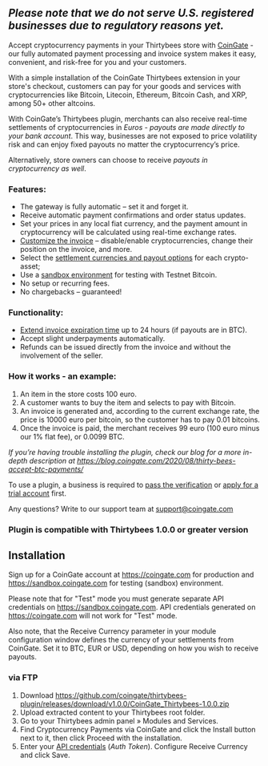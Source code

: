 ## *Please note that we do not serve U.S. registered businesses due to regulatory reasons yet.*

Accept cryptocurrency payments in your Thirtybees store with [CoinGate](https://coingate.com/) - our fully automated payment processing and invoice system makes it easy, convenient, and risk-free for you and your customers.

With a simple installation of the CoinGate Thirtybees extension in your store's checkout, customers can pay for your goods and services with cryptocurrencies like Bitcoin, Litecoin, Ethereum, Bitcoin Cash, and XRP, among 50+ other altcoins.

With CoinGate’s Thirtybees plugin, merchants can also receive real-time settlements of cryptocurrencies in *Euros - payouts are made directly to your bank account*. This way, businesses are not exposed to price volatility risk and can enjoy fixed payouts no matter the cryptocurrency’s price.

Alternatively, store owners can choose to receive *payouts in cryptocurrency as well*.

### Features:

- The gateway is fully automatic – set it and forget it.
- Receive automatic payment confirmations and order status updates.
- Set your prices in any local fiat currency, and the payment amount in cryptocurrency will be calculated using real-time exchange rates.
- [Customize the invoice](https://blog.coingate.com/2019/03/how-to-customize-merchants-invoice-guide/) – disable/enable cryptocurrencies, change their position on the invoice, and more.
- Select the [settlement currencies and payout options](https://blog.coingate.com/2019/08/payouts-fiat-settlements/) for each crypto-asset;
- Use a [sandbox environment](https://sandbox.coingate.com) for testing with Testnet Bitcoin.
- No setup or recurring fees.
- No chargebacks – guaranteed!

### Functionality:

- [Extend invoice expiration time](https://blog.coingate.com/2017/09/bitcoin-merchant-extend-invoice-expiration-time/) up to 24 hours (if payouts are in BTC).
- Accept slight underpayments automatically.
- Refunds can be issued directly from the invoice and without the involvement of the seller.

### How it works - an example:

1. An item in the store costs 100 euro.
1. A customer wants to buy the item and selects to pay with Bitcoin.
1. An invoice is generated and, according to the current exchange rate, the price is 10000 euro per bitcoin, so the customer has to pay 0.01 bitcoins.
1. Once the invoice is paid, the merchant receives 99 euro (100 euro minus our 1% flat fee), or 0.0099 BTC.

*If you’re having trouble installing the plugin, check our blog for a more in-depth description at https://blog.coingate.com/2020/08/thirty-bees-accept-btc-payments/*

To use a plugin, a business is required to [pass the verification](https://blog.coingate.com/2019/05/verify-merchant-account-faq/) or [apply for a trial account](https://blog.coingate.com/2019/05/verify-merchant-account-faq/) first.

Any questions? Write to our support team at support@coingate.com

### Plugin is compatible with Thirtybees 1.0.0 or greater version

## Installation

Sign up for a CoinGate account at https://coingate.com for production and https://sandbox.coingate.com for testing (sandbox) environment.

Please note that for "Test" mode you must generate separate API credentials on https://sandbox.coingate.com. API credentials generated on https://coingate.com will not work for "Test" mode.

Also note, that the Receive Currency parameter in your module configuration window defines the currency of your settlements from CoinGate. Set it to BTC, EUR or USD, depending on how you wish to receive payouts.

### via FTP
1. Download https://github.com/coingate/thirtybees-plugin/releases/download/v1.0.0/CoinGate_Thirtybees-1.0.0.zip
1. Upload extracted content to your Thirtybees root folder.
1. Go to your Thirtybees admin panel » Modules and Services.
1. Find Cryptocurrency Payments via CoinGate and click the Install button next to it, then click Proceed with the installation.
1. Enter your [API credentials](https://support.coingate.com/en/42/how-can-i-create-coingate-api-credentials) (*Auth Token*). Configure Receive Currency and click Save.
